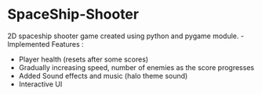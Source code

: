 # SpaceShip-Shooter
2D spaceship shooter game created using python and pygame module.
-Implemented Features :
- Player health (resets after some scores)
- Gradually increasing speed, number of enemies as the score progresses
- Added Sound effects and music (halo theme sound)
- Interactive UI

